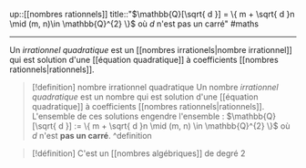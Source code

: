 up::[[nombres rationnels]]
title::"$\mathbb{Q}[\sqrt{ d }] = \{ m + \sqrt{ d }n \mid (m, n)\in \mathbb{Q}^{2} \}$ où $d$ n'est pas un carré"
#maths 

----
Un _irrationnel quadratique_ est un [[nombres irrationels|nombre irrationnel]] qui est solution d'une [[équation quadratique]] à coefficients [[nombres rationnels|rationnels]].

> [!definition] nombre irrationnel quadratique
> Un nombre _irrationnel quadratique_ est un nombre qui est solution d'une [[équation quadratique]] à coefficients [[nombres rationnels|rationnels]].
> L'ensemble de ces solutions engendre l'ensemble : $\mathbb{Q}[\sqrt{ d }] := \{ m + \sqrt{ d }n \mid (m, n) \in \mathbb{Q}^{2} \}$ où $d$ n'est **pas un carré**.
^definition

> [!définition]
> C'est un [[nombres algébriques]] de degré 2

